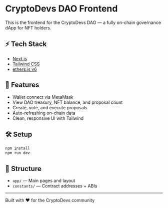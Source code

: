 # CryptoDevs DAO Frontend

This is the frontend for the CryptoDevs DAO — a fully on-chain governance dApp for NFT holders.

## ⚡ Tech Stack
- [Next.js](https://nextjs.org/)
- [Tailwind CSS](https://tailwindcss.com/)
- [ethers.js v6](https://docs.ethers.org/v6/)

## 🚀 Features
- Wallet connect via MetaMask
- View DAO treasury, NFT balance, and proposal count
- Create, vote, and execute proposals
- Auto-refreshing on-chain data
- Clean, responsive UI with Tailwind

## 🛠 Setup
```bash
npm install
npm run dev
```

## 📁 Structure
- `app/` — Main pages and layout
- `constants/` — Contract addresses + ABIs


---
Built with ❤️ for the CryptoDevs community

